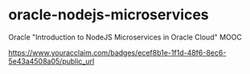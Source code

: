 # oracle-nodejs-microservices
Oracle "Introduction to NodeJS Microservices in Oracle Cloud" MOOC

https://www.youracclaim.com/badges/ecef8b1e-1f1d-48f6-8ec6-5e43a4508a05/public_url
